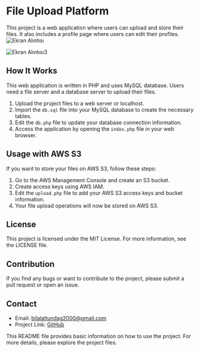 # File Upload Platform

This project is a web application where users can upload and store their files. It also includes a profile page where users can edit their profiles.
![Ekran Alıntısı](https://github.com/BilalAltundag/FileStorm/assets/50177921/56f77b0d-6a47-4a32-a49f-756df107fd63)

![Ekran Alıntısı3](https://github.com/BilalAltundag/FileStorm/assets/50177921/af4f7331-1ea9-4917-b71c-14242813559a)

## How It Works

This web application is written in PHP and uses MySQL database. Users need a file server and a database server to upload their files.

1. Upload the project files to a web server or localhost.
2. Import the `db.sql` file into your MySQL database to create the necessary tables.
3. Edit the `db.php` file to update your database connection information.
4. Access the application by opening the `index.php` file in your web browser.

## Usage with AWS S3

If you want to store your files on AWS S3, follow these steps:

1. Go to the AWS Management Console and create an S3 bucket.
2. Create access keys using AWS IAM.
3. Edit the `upload.php` file to add your AWS S3 access keys and bucket information.
4. Your file upload operations will now be stored on AWS S3.

## License

This project is licensed under the MIT License. For more information, see the LICENSE file.

## Contribution

If you find any bugs or want to contribute to the project, please submit a pull request or open an issue.

## Contact

- Email: bilalaltundag2000@gmail.com
- Project Link: [GitHub](https://github.com/BilalAltundag/FileStorm)

This README file provides basic information on how to use the project. For more details, please explore the project files.
